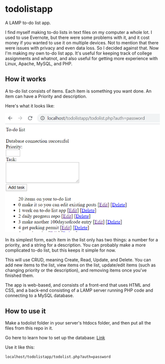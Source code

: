# todolistapp

A LAMP to-do list app.

I find myself making to-do lists in text files on my computer a whole lot. I used to use Evernote, but there were some problems with it, and it cost money if you wanted to use it on multiple devices. Not to mention that there were issues with privacy and even data loss. So I decided against that. Now I'm making my own to-do list app. It's useful for keeping track of college assignments and whatnot, and also useful for getting more experience with Linux, Apache, MySQL, and PHP.

## How it works

A to-do list consists of items. Each item is something you want done. An item can have a Priority and description.

Here's what it looks like:

![screenshot](https://github.com/0x416c616e/todolistapp/blob/master/screenshot.PNG)

In its simplest form, each item in the list only has two things: a number for a priority, and a string for a description. You can probably make a more complicated to-do list, but this keeps it simple for now.

This will use CRUD, meaning Create, Read, Update, and Delete. You can add new items to the list, view items on the list, update/edit items (such as changing priority or the description), and removing items once you've finished them.

The app is web-based, and consists of a front-end that uses HTML and CSS, and a back-end consisting of a LAMP server running PHP code and connecting to a MySQL database.  

## How to use it

Make a todolist folder in your server's htdocs folder, and then put all the files from this repo in it. 

Go here to learn how to set up the database: [Link](https://github.com/0x416c616e/todolistapp/blob/master/database_setup.md)

Use it like this:

```
localhost/todolistapp/todolist.php?auth=password
```
